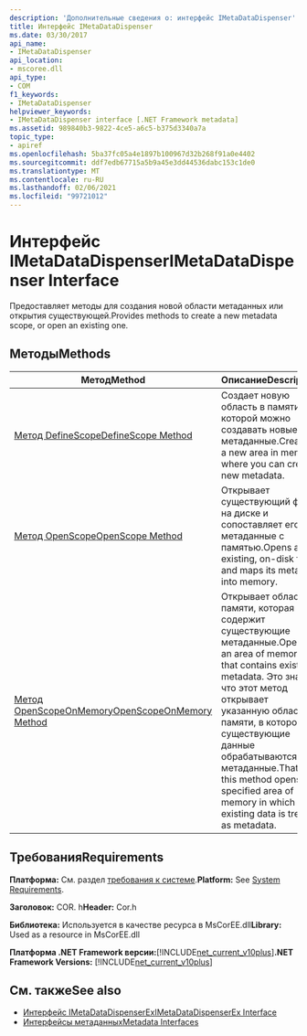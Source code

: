 ```yaml
---
description: 'Дополнительные сведения о: интерфейс IMetaDataDispenser'
title: Интерфейс IMetaDataDispenser
ms.date: 03/30/2017
api_name:
- IMetaDataDispenser
api_location:
- mscoree.dll
api_type:
- COM
f1_keywords:
- IMetaDataDispenser
helpviewer_keywords:
- IMetaDataDispenser interface [.NET Framework metadata]
ms.assetid: 989840b3-9822-4ce5-a6c5-b375d3340a7a
topic_type:
- apiref
ms.openlocfilehash: 5ba37fc05a4e1897b100967d32b268f91a0e4402
ms.sourcegitcommit: ddf7edb67715a5b9a45e3dd44536dabc153c1de0
ms.translationtype: MT
ms.contentlocale: ru-RU
ms.lasthandoff: 02/06/2021
ms.locfileid: "99721012"
---
```

# <a name="imetadatadispenser-interface"></a><span data-ttu-id="2db2a-103">Интерфейс IMetaDataDispenser</span><span class="sxs-lookup"><span data-stu-id="2db2a-103">IMetaDataDispenser Interface</span></span>

<span data-ttu-id="2db2a-104">Предоставляет методы для создания новой области метаданных или открытия существующей.</span><span class="sxs-lookup"><span data-stu-id="2db2a-104">Provides methods to create a new metadata scope, or open an existing one.</span></span>  
  
## <a name="methods"></a><span data-ttu-id="2db2a-105">Методы</span><span class="sxs-lookup"><span data-stu-id="2db2a-105">Methods</span></span>  
  
|<span data-ttu-id="2db2a-106">Метод</span><span class="sxs-lookup"><span data-stu-id="2db2a-106">Method</span></span>|<span data-ttu-id="2db2a-107">Описание</span><span class="sxs-lookup"><span data-stu-id="2db2a-107">Description</span></span>|  
|------------|-----------------|  
|[<span data-ttu-id="2db2a-108">Метод DefineScope</span><span class="sxs-lookup"><span data-stu-id="2db2a-108">DefineScope Method</span></span>](imetadatadispenser-definescope-method.md)|<span data-ttu-id="2db2a-109">Создает новую область в памяти, в которой можно создавать новые метаданные.</span><span class="sxs-lookup"><span data-stu-id="2db2a-109">Creates a new area in memory where you can create new metadata.</span></span>|  
|[<span data-ttu-id="2db2a-110">Метод OpenScope</span><span class="sxs-lookup"><span data-stu-id="2db2a-110">OpenScope Method</span></span>](imetadatadispenser-openscope-method.md)|<span data-ttu-id="2db2a-111">Открывает существующий файл на диске и сопоставляет его метаданные с памятью.</span><span class="sxs-lookup"><span data-stu-id="2db2a-111">Opens an existing, on-disk file and maps its metadata into memory.</span></span>|  
|[<span data-ttu-id="2db2a-112">Метод OpenScopeOnMemory</span><span class="sxs-lookup"><span data-stu-id="2db2a-112">OpenScopeOnMemory Method</span></span>](imetadatadispenser-openscopeonmemory-method.md)|<span data-ttu-id="2db2a-113">Открывает область памяти, которая содержит существующие метаданные.</span><span class="sxs-lookup"><span data-stu-id="2db2a-113">Opens an area of memory that contains existing metadata.</span></span> <span data-ttu-id="2db2a-114">Это значит, что этот метод открывает указанную область памяти, в которой существующие данные обрабатываются как метаданные.</span><span class="sxs-lookup"><span data-stu-id="2db2a-114">That is, this method opens a specified area of memory in which the existing data is treated as metadata.</span></span>|  
  
## <a name="requirements"></a><span data-ttu-id="2db2a-115">Требования</span><span class="sxs-lookup"><span data-stu-id="2db2a-115">Requirements</span></span>  

 <span data-ttu-id="2db2a-116">**Платформа:** См. раздел [требования к системе](../../get-started/system-requirements.md).</span><span class="sxs-lookup"><span data-stu-id="2db2a-116">**Platform:** See [System Requirements](../../get-started/system-requirements.md).</span></span>  
  
 <span data-ttu-id="2db2a-117">**Заголовок:** COR. h</span><span class="sxs-lookup"><span data-stu-id="2db2a-117">**Header:** Cor.h</span></span>  
  
 <span data-ttu-id="2db2a-118">**Библиотека:** Используется в качестве ресурса в MsCorEE.dll</span><span class="sxs-lookup"><span data-stu-id="2db2a-118">**Library:** Used as a resource in MsCorEE.dll</span></span>  
  
 <span data-ttu-id="2db2a-119">**Платформа .NET Framework версии:**[!INCLUDE[net_current_v10plus](../../../../includes/net-current-v10plus-md.md)]</span><span class="sxs-lookup"><span data-stu-id="2db2a-119">**.NET Framework Versions:** [!INCLUDE[net_current_v10plus](../../../../includes/net-current-v10plus-md.md)]</span></span>  
  
## <a name="see-also"></a><span data-ttu-id="2db2a-120">См. также</span><span class="sxs-lookup"><span data-stu-id="2db2a-120">See also</span></span>

- [<span data-ttu-id="2db2a-121">Интерфейс IMetaDataDispenserEx</span><span class="sxs-lookup"><span data-stu-id="2db2a-121">IMetaDataDispenserEx Interface</span></span>](imetadatadispenserex-interface.md)
- [<span data-ttu-id="2db2a-122">Интерфейсы метаданных</span><span class="sxs-lookup"><span data-stu-id="2db2a-122">Metadata Interfaces</span></span>](metadata-interfaces.md)
